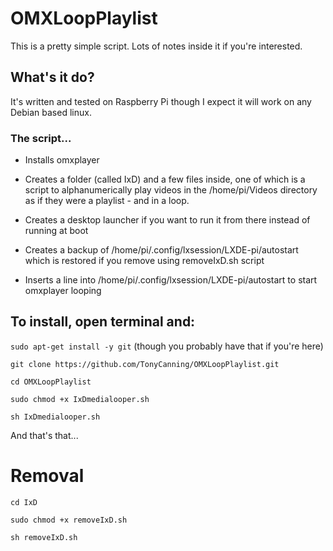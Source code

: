 # OMXLoopPlaylist

This is a pretty simple script. Lots of notes inside it if you're interested.

## What's it do?

It's written and tested on Raspberry Pi though I expect it will work on any Debian based linux.
### The script...
* Installs omxplayer

* Creates a folder (called IxD) and a few files inside, one of which is a script to alphanumerically play videos in the /home/pi/Videos directory as if they were a playlist - and in a loop.

* Creates a desktop launcher if you want to run it from there instead of running at boot

* Creates a backup of /home/pi/.config/lxsession/LXDE-pi/autostart which is restored if you remove using removeIxD.sh script

* Inserts a line into /home/pi/.config/lxsession/LXDE-pi/autostart to start omxplayer looping


## To install, open terminal and:

`sudo apt-get install -y git` (though you probably have that if you're here)

`git clone https://github.com/TonyCanning/OMXLoopPlaylist.git`

`cd OMXLoopPlaylist`

`sudo chmod +x IxDmedialooper.sh`

`sh IxDmedialooper.sh`

And that's that...

# Removal
`cd IxD`

`sudo chmod +x removeIxD.sh`

`sh removeIxD.sh`
